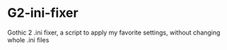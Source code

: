 # G2-ini-fixer
Gothic 2 .ini fixer, a script to apply my favorite settings, without changing whole .ini files

